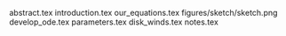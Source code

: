 abstract.tex
introduction.tex
our_equations.tex
figures/sketch/sketch.png
develop_ode.tex
parameters.tex
disk_winds.tex
notes.tex